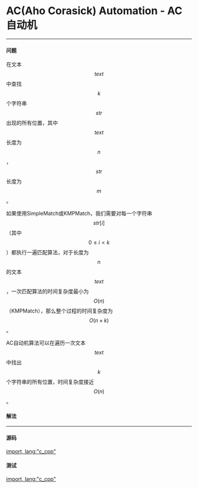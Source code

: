 <script type="text/javascript" src="https://cdnjs.cloudflare.com/ajax/libs/mathjax/2.7.1/MathJax.js?config=TeX-AMS-MML_HTMLorMML"/></script>
<script> gitbook.events.bind("page.change", function() { MathJax.Hub.Queue(["Typeset",MathJax.Hub]); } </script>

# AC(Aho Corasick) Automation - AC自动机

--------

#### 问题

在文本$$ text $$中查找$$ k $$个字符串$$ str $$出现的所有位置，其中$$ text $$长度为$$ n $$，$$ str $$长度为$$ m $$。

如果使用SimpleMatch或KMPMatch，我们需要对每一个字符串$$ str[i] $$（其中$$ 0 \le i \lt k $$）都执行一遍匹配算法，对于长度为$$ n $$的文本$$ text $$，一次匹配算法的时间复杂度最小为$$ O(n) $$（KMPMatch），那么整个过程的时间复杂度为$$ O( n \times k ) $$。

AC自动机算法可以在遍历一次文本$$ text $$中找出$$ k $$个字符串的所有位置，时间复杂度接近$$ O(n) $$。

#### 解法

--------

#### 源码

[import, lang:"c_cpp"](../../../src/TextMatch/ACAutomation.h)

#### 测试

[import, lang:"c_cpp"](../../../src/TextMatch/ACAutomation.cpp)
